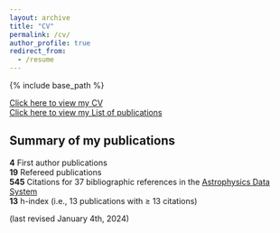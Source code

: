 ```yaml
---
layout: archive
title: "CV"
permalink: /cv/
author_profile: true
redirect_from:
  - /resume
---
```


{% include base_path %}

[Click here to view my CV](https://sebastian-zieba.github.io/files/zieba_CV_Jan_04_2024.pdf)  
[Click here to view my List of publications](https://sebastian-zieba.github.io/files/zieba_list_of_publications_Jan_04_2024.pdf)

Summary of my publications
--------------------------

**4** First author publications  
**19** Refereed publications  
**545** Citations for 37 bibliographic references in the [Astrophysics Data System](
https://ui.adsabs.harvard.edu/user/libraries/1ryuxALvQN2rWE-86p4lCQ)  
**13** h-index (i.e., 13 publications with ≥ 13 citations)  


(last revised January 4th, 2024)

